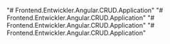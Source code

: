 "# Frontend.Entwickler.Angular.CRUD.Application" 
"# Frontend.Entwickler.Angular.CRUD.Application" 
"# Frontend.Entwickler.Angular.CRUD.Application" 
"# Frontend.Entwickler.Angular.CRUD.Application" 
